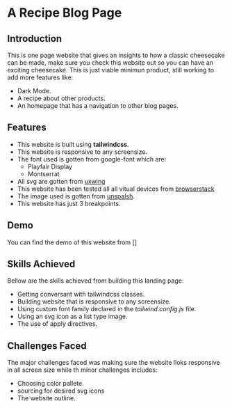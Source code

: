 # A Recipe Blog Page

## Introduction

This is one page website that gives an insights to how a classic cheesecake can be made, make sure you check this website out so you can have an exciting
cheesecake.
This is just viable minimun product, still working to add more features like:

* Dark Mode.
* A recipe about other products.
* An homepage that has a navigation to other blog pages.

## Features

* This website is built using **tailwindcss**.
* This website is responsive to any screensize.
* The font used is gotten from google-font which are:
  * Playfair Display
  * Montserrat
* All svg are gotten from [uxwing](www.uxwing.com)
* This website has been tested all all vitual devices from [browserstack](www.browserstack.com)
* The image used is gotten from [unspalsh](www.unsplash.com).
* This website has just 3 breakpoints.

## Demo

You can find the demo of this website from []

## Skills Achieved

Bellow are the skills achieved from building this landing page:

* Getting conversant with tailwindcss classes.
* Building website that is responsive to any screensize.
* Using custom font family declared in the *tailwind.config.js* file.
* Using an svg icon as a list type image.
* The use of apply directives.

## Challenges Faced

The major challenges faced was making sure the website lloks responsive in all screen size while th minor challenges includes:

* Choosing color pallete.
* sourcing for desired svg icons
* The website outline.
